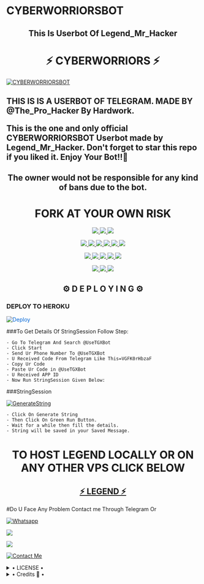 # CYBERWORRIORSBOT
<h2 align="center">This Is Userbot Of Legend_Mr_Hacker</h2>

<h1 align="center">⚡ CYBERWORRIORS ⚡</h1>


[![CYBERWORRIORSBOT](https://telegra.ph/file/7b2fefb2c78c90734444d.jpg)](https://github.com/LEGEND-OS/LEGENDBOT)


<h2>THIS IS IS A USERBOT OF TELEGRAM. MADE BY @The_Pro_Hacker By Hardwork.

This is the one and only official CYBERWORRIORSBOT Userbot made by Legend_Mr_Hacker. Don't forget to star this repo if you liked it. Enjoy Your Bot!!💝</h2>


<h2 align="center">The owner would not be responsible for any kind of bans due to the bot.</h2>

<h1 align="center">FORK AT YOUR OWN RISK</h1>


<p align="center">
<a href="https://app.codacy.com/gh/CYBERWORRIORS/CYBERWORRIORSBOT?utm_source=github.com&utm_medium=referral&utm_content=CYBERWORRIORS/CYBERWORRIORSBOT&utm_campaign=Badge_Grade_Settings" alt="Codacy Badge">
<img src="https://api.codacy.com/project/badge/Grade/6141417ceaf84545bab6bd671503df51" /> </a>
<a href="https://github.com/CYBERWORRIORS/CYBERWORRIORSBOT" alt="Libraries.io dependency status for GitHub repo"> <img src="https://img.shields.io/librariesio/github/CYBERWORRIORS/CYBERWORRIORSBOT" /> </a>
<a href="http://hits.dwyl.com/CYBERWORRIORS/CYBERWORRIORSBOT" alt="HitCount"> <img src="http://hits.dwyl.com/CYBERWORRIORS/CYBERWORRIORSBOT.svg" /> </a>
</p>
<p align="center">
<a href="https://github.com/CYBERWORRIORS/CYBERWORRIORSBOT" alt="GitHub closed issues"> <img src="https://img.shields.io/github/issues-closed-raw/CYBERWORRIORS/CYBERWORRIORSBOT?style=flat&logo=github&color=success" /> </a>
<a href="https://github.com/CYBERWORRIORS/CYBERWORRIORSBOT" alt="GitHub commit activity"> <img src="https://img.shields.io/github/commit-activity/m/CYBERWORRIORS/CYBERWORRIORSBOT" /> </a>
<a href="https://github.com/CYBERWORRIORS/CYBERWORRIORSBOT/graphs/contributors" alt="GitHub contributors"> <img src="https://img.shields.io/github/contributors/CYBERWORRIORS/CYBERWORRIORSBOT?style=flat&logo=github" /> </a>
<a href="https://github.com/CYBERWORRIORS/CYBERWORRIORSBOT/network/members" alt="GitHub forks"> <img src="https://img.shields.io/github/forks/CYBERWORRIORS/CYBERWORRIORSBOT?label=Forks&logo=github" /> </a>
<a href="https://github.com/CYBERWORRIORS/CYBERWORRIORSBOT" alt="GitHub closed pull requests"> <img src="https://img.shields.io/github/issues-pr-closed-raw/CYBERWORRIORS/CYBERWORRIORSBOT?color=success" /> </a>
<a href="https://github.com/CYBERWORRIORS/CYBERWORRIORSBOT" alt="GitHub issues"> <img src="https://img.shields.io/github/issues-raw/CYBERWORRIORS/CYBERWORRIORSBOT?style=flat&logo=github&color=yellow" /> </a>
</p>
<p align="center">
<a href="https://github.com/CYBERWORRIORS/CYBERWORRIORSBOT" alt="GitHub release (latest by date including pre-releases)"> <img src="https://img.shields.io/github/v/release/CYBERWORRIORS/CYBERWORRIORSBOT?include_prereleases?style=flat&logo=github" /> </a>
<a href="https://www.python.org/" alt="made-with-python"> <img src="https://img.shields.io/badge/Made%20with-Python-1f425f.svg?style=flat&logo=python&color=blue" /> </a>
<a href="https://github.com/CYBERWORRIORS/CYBERWORRIORSBOT" alt="Docker!"> <img src="https://aleen42.github.io/badges/src/docker.svg" /> </a>
<a href="https://github.com/CYBERWORRIORS/CYBERWORRIORSBOT" alt="GitHub repo size"> <img src="https://img.shields.io/github/repo-size/CYBERWORRIORS/CYBERWORRIORSBOT" /> </a>
<a href="https://github.com/CYBERWORRIORS/CYBERWORRIORSBOT/blob/master/LICENSE" alt="GPLv3 license"> <img src="https://img.shields.io/badge/License-GPLv3-blue.svg" /> </a>
</p>
<p align="center">
<a href="https://t.me/CYBERWORRIORSBOTUpdates" alt="Telegram!"> <img src="https://aleen42.github.io/badges/src/telegram.svg" /> </a>
<a href="https://github.com/CYBERWORRIORS/CYBERWORRIORSBOT/graphs/commit-activity" alt="Maintenance"> <img src="https://img.shields.io/badge/Maintained%3F-yes-green.svg" /> </a>
<a href="https://makeapullrequest.com" alt="PRs Welcome"> <img src="https://img.shields.io/badge/PRs-welcome-brightgreen.svg?style=flat-square" /> </a>
</p>


<h2 align="center">⚙️ D E P L O Y I N G ⚙️</h2>


<h3> DEPLOY TO HEROKU </h3>

<a href="https://dashboard.heroku.com/new?button-url=https%3A%2F%2Fgithub.com%2FCYBERWORRIORS%2FCYBERWORRIORSBOT&template=https%3A%2F%2Fgithub.com%2FCYBERWORRIORS%2FCYBERWORRIORSBOT" rel="nofollow" style="background-color: initial; box-sizing: border-box; color: #0366d6; text-decoration-line: none;"><img alt="Deploy" data-canonical-src="https://www.herokucdn.com/deploy/button.svg" src="https://camo.githubusercontent.com/83b0e95b38892b49184e07ad572c94c8038323fb/68747470733a2f2f7777772e6865726f6b7563646e2e636f6d2f6465706c6f792f627574746f6e2e737667" style="border-style: none; box-sizing: initial; max-width: 100%;" /></a></div>
</a>


###To Get Details Of StringSession Follow Step:

    - Go To Telegram And Search @UseTGXBot
    - Click Start
    - Send Ur Phone Number To @UseTGXBot
    - U Received Code From Telegram Like This=VGFK0rHbzaF
    - Copy Ur Code
    - Paste Ur Code in @UseTGXBot
    - U Received APP ID
    - Now Run StringSession Given Below:
   

###StringSession

[![GenerateString](https://img.shields.io/badge/repl.it-generateString-yellowgreen)](https://replit.com/@cyberworrior09/CYBERWORRIORSBOT#main.py) 

    - Click On Generate String
    - Then Click On Green Run Button.
    - Wait for a while then fill the details.
    - String will be saved in your Saved Message.


<h1 align="center">TO HOST LEGEND LOCALLY OR ON ANY OTHER VPS CLICK BELOW</h1>

<h2 align="center"> <a href="https://github.com/CYBERWORRIORS/CYBERWORRIORSUSERBOT">⚡ LEGEND  ⚡</a></h2>


#Do U Face Any Problem Contact me Through Telegram Or

[![Whatsapp](https://img.shields.io/badge/Whatsapp%20Me-informational)](+12565003534)


<a href="https://t.me/The_Pro_Hacker"><img src="https://img.shields.io/badge/OWNER%20ME-red.svg?style=for-the-badge&logo=Telegram"></a>

<a href="https://t.me/Legend_Mr_Hacker"><img src="https://img.shields.io/badge/CREATOR%20ME-blue.svg?style=for-the-badge&logo=Telegram"></a>


[![Contact Me](https://img.shields.io/badge/Telegram-Contact%20Me-informational)](https://t.me/Legend_Mr_Hacker)


<details>

  <summary> • LICENSE • </summary>

![](https://www.gnu.org/graphics/gplv3-or-later.png)

CYBERWORRIORS

Poject [CYBERWORRIORSBOT](https://github.com/CYBERWORRIORS/CYBERWORRIORSBOT) is free software: you can redistribute it and/or modify

it under the terms of the GNU General Public License as published by

the Free Software Foundation, either version 3 of the License, or

(at your option) any later version.

This program is distributed in the hope that it will be useful,

but WITHOUT ANY WARRANTY; without even the implied warranty of

MERCHANTABILITY or FITNESS FOR A PARTICULAR PURPOSE.  See the

GNU General Public License for more details.

You should have received a copy of the GNU General Public License

along with this program. If not, see <https://www.gnu.org/licenses/>.

</details>

<details>

  <summary> • Credits 🏅 • </summary>
  
• [LEGENDBOT](https://github.com/LEGEND-OS/LEGENDBOT)
